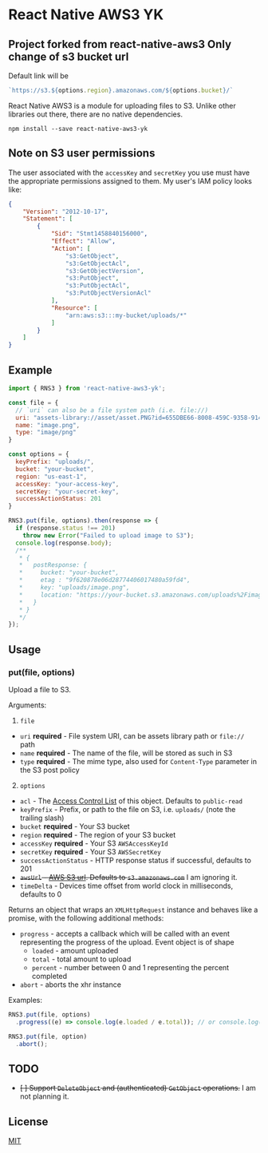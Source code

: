 # React Native AWS3 YK

## Project forked from react-native-aws3 Only change of s3 bucket url

Default link will be

```javascript
`https://s3.${options.region}.amazonaws.com/${options.bucket}/`
```

React Native AWS3 is a module for uploading files to S3. Unlike other libraries out there, there are no native dependencies.

```curl
npm install --save react-native-aws3-yk
```

## Note on S3 user permissions

The user associated with the `accessKey` and `secretKey` you use must have the appropriate permissions assigned to them. My user's IAM policy looks like:

```json
{
    "Version": "2012-10-17",
    "Statement": [
        {
            "Sid": "Stmt1458840156000",
            "Effect": "Allow",
            "Action": [
                "s3:GetObject",
                "s3:GetObjectAcl",
                "s3:GetObjectVersion",
                "s3:PutObject",
                "s3:PutObjectAcl",
                "s3:PutObjectVersionAcl"
            ],
            "Resource": [
                "arn:aws:s3:::my-bucket/uploads/*"
            ]
        }
    ]
}
```

## Example

```javascript
import { RNS3 } from 'react-native-aws3-yk';

const file = {
  // `uri` can also be a file system path (i.e. file://)
  uri: "assets-library://asset/asset.PNG?id=655DBE66-8008-459C-9358-914E1FB532DD&ext=PNG",
  name: "image.png",
  type: "image/png"
}

const options = {
  keyPrefix: "uploads/",
  bucket: "your-bucket",
  region: "us-east-1",
  accessKey: "your-access-key",
  secretKey: "your-secret-key",
  successActionStatus: 201
}

RNS3.put(file, options).then(response => {
  if (response.status !== 201)
    throw new Error("Failed to upload image to S3");
  console.log(response.body);
  /**
   * {
   *   postResponse: {
   *     bucket: "your-bucket",
   *     etag : "9f620878e06d28774406017480a59fd4",
   *     key: "uploads/image.png",
   *     location: "https://your-bucket.s3.amazonaws.com/uploads%2Fimage.png"
   *   }
   * }
   */
});
```

## Usage

### put(file, options)

Upload a file to S3.

Arguments:

1. `file`
  * `uri` **required** - File system URI, can be assets library path or `file://` path
  * `name` **required** - The name of the file, will be stored as such in S3
  * `type` **required** - The mime type, also used for `Content-Type` parameter in the S3 post policy
2. `options`
  * `acl` - The [Access Control List](http://docs.aws.amazon.com/AmazonS3/latest/dev/acl-overview.html) of this object. Defaults to `public-read`
  * `keyPrefix` - Prefix, or path to the file on S3, i.e. `uploads/` (note the trailing slash)
  * `bucket` **required** - Your S3 bucket
  * `region` **required** - The region of your S3 bucket
  * `accessKey` **required** - Your S3 `AWSAccessKeyId`
  * `secretKey` **required** - Your S3 `AWSSecretKey`
  * `successActionStatus` - HTTP response status if successful, defaults to 201
  * ~~`awsUrl` - [AWS S3 url](http://docs.aws.amazon.com/general/latest/gr/rande.html#s3_region). Defaults to `s3.amazonaws.com`~~ I am ignoring it.
  * `timeDelta` - Devices time offset from world clock in milliseconds, defaults to 0

Returns an object that wraps an `XMLHttpRequest` instance and behaves like a promise, with the following additional methods:

* `progress` - accepts a callback which will be called with an event representing the progress of the upload. Event object is of shape
  * `loaded` - amount uploaded
  * `total` - total amount to upload
  * `percent` - number between 0 and 1 representing the percent completed
* `abort` - aborts the xhr instance

Examples:
```javascript
RNS3.put(file, options)
  .progress((e) => console.log(e.loaded / e.total)); // or console.log(e.percent)

RNS3.put(file, option)
  .abort();
```

## TODO

- ~~[ ] Support `DeleteObject` and (authenticated) `GetObject` operations.~~ I am not planning it.


## License

[MIT](https://github.com/benjreinhart/react-native-aws3/blob/master/LICENSE.txt)
